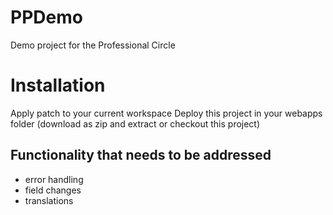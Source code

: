 PPDemo
======

Demo project for the Professional Circle

Installation
============
Apply patch to your current workspace
Deploy this project in your webapps folder (download as zip and extract or checkout this project)


Functionality that needs to be addressed
----------------------------------------
* error handling
* field changes
* translations
